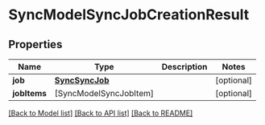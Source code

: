 # SyncModelSyncJobCreationResult

## Properties
Name | Type | Description | Notes
------------ | ------------- | ------------- | -------------
**job** | [**SyncSyncJob**](SyncSyncJob.md) |  | [optional] 
**jobItems** | [SyncModelSyncJobItem] |  | [optional] 

[[Back to Model list]](../README.md#documentation-for-models) [[Back to API list]](../README.md#documentation-for-api-endpoints) [[Back to README]](../README.md)


